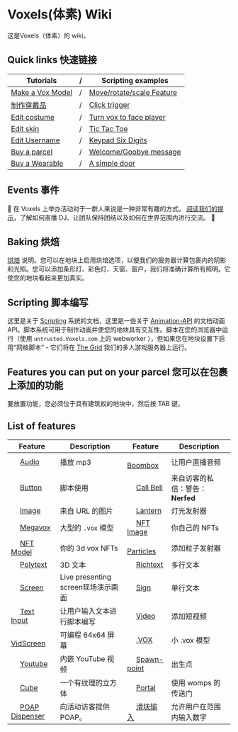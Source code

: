 # Voxels(体素) Wiki

这是Voxels（体素）的 wiki。

## Quick links 快速链接

| Tutorials |  / |Scripting examples|
|------|------|------|
| [Make a Vox Model](Make-a-Vox-Model) |/| [Move/rotate/scale Feature](https://wiki.cryptovoxels.com/Scripting/Examples/Move-rotate-scale-Feature) |
| [制作穿戴品](Create-a-wearable) |/| [Click trigger](https://wiki.cryptovoxels.com/Scripting/Examples/Click-trigger) |
| [Edit costume](https://wiki.cryptovoxels.com/Player_customization/Costume_tab) |/| [Turn vox to face player](https://wiki.cryptovoxels.com/Scripting/Examples/Turn) |
| [Edit skin](https://wiki.cryptovoxels.com/Player_customization/Avatar_skin) |/| [Tic Tac Toe](https://wiki.cryptovoxels.com/Scripting/Examples/TicTacToe) |
| [Edit Username](Edit-Username) |/| [Keypad Six Digits](https://wiki.cryptovoxels.com/Scripting/Examples/keypad_six_digits) |
| [Buy a parcel](Buy-a-parcel) |/| [Welcome/Goobye message](https://wiki.cryptovoxels.com/Scripting/Examples/welcome_message) |
| [Buy a Wearable](Buy-a-Wearable) |/| [A simple door](https://wiki.cryptovoxels.com/Scripting/Examples/Simple-Door) |

## Events 事件

📅 在 Voxels 上举办活动对于一群人来说是一种非常有趣的方式。 [阅读我们的提示](https://wiki.cryptovoxels.com/活动)，了解如何直播 DJ、让团队保持团结以及如何在世界范围内进行交流。 🎉

## Baking 烘焙

[烘焙](https://wiki.cryptovoxels.com/Parcels/light-map) 说明。您可以在地块上启用烘焙选项，以便我们的服务器计算包裹内的阴影和光照。您可以添加条形灯、彩色灯、天窗、窗户，我们将准确计算所有照明。它使您的地块看起来更加真实。

## Scripting  脚本编写

这里是关于 [Scripting](https://wiki.cryptovoxels.com/Scripting/Scripting) 系统的文档，这里是一些关于 [Animation-API](https://wiki.cryptovoxels.com/Scripting/) 的文档动画 API。脚本系统可用于制作动画并使您的地块具有交互性。脚本在您的浏览器中运行（使用 `untrusted.Voxels.com` 上的 webworker ），但如果您在地块设置下启用“网格脚本” - 它们将在 [The Grid](https://wiki.cryptovoxels.com/Scripting/TheGrid) 我们的多人游戏服务器上运行。

## Features you can put on your parcel 您可以在包裹上添加的功能

要放置功能，您必须位于具有建筑权的地块中，然后按 TAB 键。

## List of features

| Feature | Description | Feature | Description |
| ------ | ------ | ------ | ------ |
| <img width='16' src='https://www.cryptovoxels.com/icons/audio.png'/>  [Audio](https://wiki.cryptovoxels.com/features/audio) | 播放 mp3 | <img width='16' src='https://www.cryptovoxels.com/icons/audio.png' /> [Boombox](https://wiki.cryptovoxels.com/features/boombox) |让用户直播音频|
|<img width='16' src='https://www.cryptovoxels.com/icons/button.png' /> [Button](https://wiki.cryptovoxels.com/features/button) | 脚本使用 | <img width='16' src='https://www.cryptovoxels.com/icons/call-bell.png' /> [Call Bell](https://wiki.cryptovoxels.com/features/call-bell) |来自访客的私信：警告：**Nerfed**|
|<img width='16' src='https://www.cryptovoxels.com/icons/image.png' />  [Image](https://wiki.cryptovoxels.com/features/image) | 来自 URL 的图片 | <img width='16' src='https://www.cryptovoxels.com/icons/lantern.png' />  [Lantern](https://wiki.cryptovoxels.com/features/lantern) | 灯光发射器 |
|<img width='16' src='https://www.cryptovoxels.com/icons/megavox.png' /> [Megavox](https://wiki.cryptovoxels.com/features/megavox) | 大型的 `.vox` 模型 | <img width='16' src='https://www.cryptovoxels.com/icons/nft-image.png'  /> [NFT Image](https://wiki.cryptovoxels.com/features/nft-image) | 你自己的 NFTs |
|<img width='16' src='https://www.cryptovoxels.com/icons/nft-model.png'  /> [NFT Model](https://wiki.cryptovoxels.com/features/nft-model) | 你的 3d vox NFTs |<img width='16' src='https://www.cryptovoxels.com/icons/particle.png'  /> [Particles](https://wiki.cryptovoxels.com/features/particles) | 添加粒子发射器 |
|<img width='16' src='https://www.cryptovoxels.com/icons/polytext.png' /> [Polytext](https://wiki.cryptovoxels.com/features/polytext) | 3D 文本 | <img width='16' src='https://www.cryptovoxels.com/icons/richtext.png' /> [Richtext](https://wiki.cryptovoxels.com/features/richtext) | 多行文本 |
|<img width='16' src='https://www.cryptovoxels.com/icons/screen.png' /> [Screen](https://wiki.cryptovoxels.com/features/screen) |Live presenting screen现场演示画面| <img width='16' src='https://www.cryptovoxels.com/icons/sign.png' /> [Sign](https://wiki.cryptovoxels.com/features/sign) |单行文本|
|<img width='16' src='https://www.cryptovoxels.com/icons/text-input.png' />  [Text Input](https://wiki.cryptovoxels.com/features/text-input) |让用户输入文本进行脚本编写|<img width='16' src='https://www.cryptovoxels.com/icons/video.png' /> [Video](https://wiki.cryptovoxels.com/features/video) |添加短视频|
|<img width='16' src='https://www.cryptovoxels.com/icons/vid-screen.png' /> [VidScreen](https://wiki.cryptovoxels.com/features/vid-screen) |可编程 64x64 屏幕|<img width='16' src='https://www.cryptovoxels.com/icons/vox-model.png' /> [.VOX](https://wiki.cryptovoxels.com/features/vox-model) |小 .vox 模型|
|<img width='16' src='https://www.cryptovoxels.com/icons/youtube.png' /> [Youtube](https://wiki.cryptovoxels.com/features/youtube) |内嵌 YouTube 视频|<img width='16' src='https://www.cryptovoxels.com/icons/spawn-point.png' /> [Spawn-point](https://wiki.cryptovoxels.com/features/spawn-point) |出生点|
|<img width='16' src='https://www.cryptovoxels.com/icons/cube.png' /> [Cube](https://wiki.cryptovoxels.com/features/cube) |一个有纹理的立方体 |<img width='16' src='https://www.cryptovoxels.com/icons/portal.png' /> [Portal](https://wiki.cryptovoxels.com/features/portal) |使用 womps 的传送门 |
|<img width='16' src='https://www.cryptovoxels.com/icons/poap.png' /> [POAP Dispenser](https://wiki.cryptovoxels.com/features/POAP-Dispenser) |向活动访客提供 POAP。 | <img width='16' src='https://www.cryptovoxels.com/icons/slider-input.png' /> [滑块输入](https://wiki.cryptovoxels.com/features/slider-input) | 允许用户在范围内输入数字









